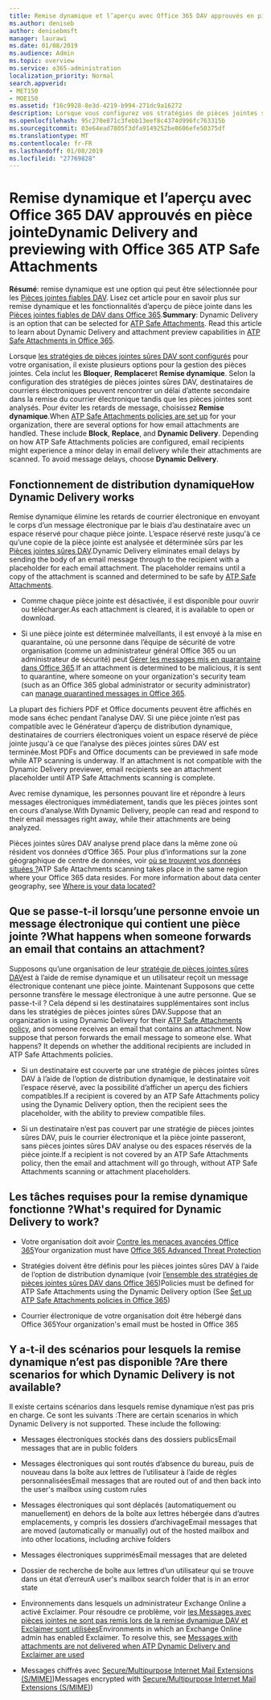 ```yaml
---
title: Remise dynamique et l’aperçu avec Office 365 DAV approuvés en pièce jointe
ms.author: deniseb
author: denisebmsft
manager: laurawi
ms.date: 01/08/2019
ms.audience: Admin
ms.topic: overview
ms.service: o365-administration
localization_priority: Normal
search.appverid:
- MET150
- MOE150
ms.assetid: f16c9928-8e3d-4219-b994-271dc9a16272
description: Lorsque vous configurez vos stratégies de pièces jointes sûres DAV, vous choisissez remise dynamique afin d’éviter les retards de message et permettent aux utilisateurs d’afficher un aperçu des pièces jointes qui sont analysés.
ms.openlocfilehash: 95c270e871c3febb13eef8c4374d996fc763315b
ms.sourcegitcommit: 03e64ead7805f3dfa9149252be8606efe50375df
ms.translationtype: MT
ms.contentlocale: fr-FR
ms.lasthandoff: 01/08/2019
ms.locfileid: "27769828"
---
```

# <a name="dynamic-delivery-and-previewing-with-office-365-atp-safe-attachments"></a><span data-ttu-id="43cec-103">Remise dynamique et l’aperçu avec Office 365 DAV approuvés en pièce jointe</span><span class="sxs-lookup"><span data-stu-id="43cec-103">Dynamic Delivery and previewing with Office 365 ATP Safe Attachments</span></span>

<span data-ttu-id="43cec-p101">**Résumé**: remise dynamique est une option qui peut être sélectionnée pour les [Pièces jointes fiables DAV](atp-safe-attachments.md). Lisez cet article pour en savoir plus sur remise dynamique et les fonctionnalités d’aperçu de pièce jointe dans les [Pièces jointes fiables de DAV dans Office 365](atp-safe-attachments.md).</span><span class="sxs-lookup"><span data-stu-id="43cec-p101">**Summary**: Dynamic Delivery is an option that can be selected for [ATP Safe Attachments](atp-safe-attachments.md). Read this article to learn about Dynamic Delivery and attachment preview capabilities in [ATP Safe Attachments in Office 365](atp-safe-attachments.md).</span></span>

<span data-ttu-id="43cec-p102">Lorsque [les stratégies de pièces jointes sûres DAV sont configurés](set-up-atp-safe-attachments-policies.md) pour votre organisation, il existe plusieurs options pour la gestion des pièces jointes. Cela inclut les **Bloquer**, **Remplacer**et **Remise dynamique**. Selon la configuration des stratégies de pièces jointes sûres DAV, destinataires de courriers électroniques peuvent rencontrer un délai d’attente secondaire dans la remise du courrier électronique tandis que les pièces jointes sont analysés. Pour éviter les retards de message, choisissez **Remise dynamique**.</span><span class="sxs-lookup"><span data-stu-id="43cec-p102">When [ATP Safe Attachments policies are set up](set-up-atp-safe-attachments-policies.md) for your organization, there are several options for how email attachments are handled. These include **Block**, **Replace**, and **Dynamic Delivery**. Depending on how ATP Safe Attachments policies are configured, email recipients might experience a minor delay in email delivery while their attachments are scanned. To avoid message delays, choose **Dynamic Delivery**.</span></span>
  
## <a name="how-dynamic-delivery-works"></a><span data-ttu-id="43cec-110">Fonctionnement de distribution dynamique</span><span class="sxs-lookup"><span data-stu-id="43cec-110">How Dynamic Delivery works</span></span>
  
<span data-ttu-id="43cec-p103">Remise dynamique élimine les retards de courrier électronique en envoyant le corps d’un message électronique par le biais d’au destinataire avec un espace réservé pour chaque pièce jointe. L’espace réservé reste jusqu'à ce qu’une copie de la pièce jointe est analysée et déterminée sûrs par les [Pièces jointes sûres DAV](atp-safe-attachments.md).</span><span class="sxs-lookup"><span data-stu-id="43cec-p103">Dynamic Delivery eliminates email delays by sending the body of an email message through to the recipient with a placeholder for each email attachment. The placeholder remains until a copy of the attachment is scanned and determined to be safe by [ATP Safe Attachments](atp-safe-attachments.md).</span></span> 

- <span data-ttu-id="43cec-113">Comme chaque pièce jointe est désactivée, il est disponible pour ouvrir ou télécharger.</span><span class="sxs-lookup"><span data-stu-id="43cec-113">As each attachment is cleared, it is available to open or download.</span></span> 

- <span data-ttu-id="43cec-114">Si une pièce jointe est déterminée malveillants, il est envoyé à la mise en quarantaine, où une personne dans l’équipe de sécurité de votre organisation (comme un administrateur général Office 365 ou un administrateur de sécurité) peut [Gérer les messages mis en quarantaine dans Office 365](manage-quarantined-messages-and-files.md).</span><span class="sxs-lookup"><span data-stu-id="43cec-114">If an attachment is determined to be malicious, it is sent to quarantine, where someone on your organization's security team (such as an Office 365 global administrator or security administrator) can [manage quarantined messages in Office 365](manage-quarantined-messages-and-files.md).</span></span>

<span data-ttu-id="43cec-p104">La plupart des fichiers PDF et Office documents peuvent être affichés en mode sans échec pendant l’analyse DAV. Si une pièce jointe n’est pas compatible avec le Générateur d’aperçu de distribution dynamique, destinataires de courriers électroniques voient un espace réservé de pièce jointe jusqu'à ce que l’analyse des pièces jointes sûres DAV est terminée.</span><span class="sxs-lookup"><span data-stu-id="43cec-p104">Most PDFs and Office documents can be previewed in safe mode while ATP scanning is underway. If an attachment is not compatible with the Dynamic Delivery previewer, email recipients see an attachment placeholder until ATP Safe Attachments scanning is complete.</span></span>

<span data-ttu-id="43cec-117">Avec remise dynamique, les personnes pouvant lire et répondre à leurs messages électroniques immédiatement, tandis que les pièces jointes sont en cours d’analyse.</span><span class="sxs-lookup"><span data-stu-id="43cec-117">With Dynamic Delivery, people can read and respond to their email messages right away, while their attachments are being analyzed.</span></span> 

<span data-ttu-id="43cec-p105">Pièces jointes sûres DAV analyse prend place dans la même zone où résident vos données d’Office 365. Pour plus d’informations sur la zone géographique de centre de données, voir [où se trouvent vos données situées ?](https://products.office.com/where-is-your-data-located?geo=All)</span><span class="sxs-lookup"><span data-stu-id="43cec-p105">ATP Safe Attachments scanning takes place in the same region where your Office 365 data resides. For more information about data center geography, see [Where is your data located?](https://products.office.com/where-is-your-data-located?geo=All)</span></span> 
  
## <a name="what-happens-when-someone-forwards-an-email-that-contains-an-attachment"></a><span data-ttu-id="43cec-120">Que se passe-t-il lorsqu’une personne envoie un message électronique qui contient une pièce jointe ?</span><span class="sxs-lookup"><span data-stu-id="43cec-120">What happens when someone forwards an email that contains an attachment?</span></span>

<span data-ttu-id="43cec-p106">Supposons qu’une organisation de leur [stratégie de pièces jointes sûres DAV](set-up-atp-safe-attachments-policies.md)est à l’aide de remise dynamique et un utilisateur reçoit un message électronique contenant une pièce jointe. Maintenant Supposons que cette personne transfère le message électronique à une autre personne. Que se passe-t-il ? Cela dépend si les destinataires supplémentaires sont inclus dans les stratégies de pièces jointes sûres DAV.</span><span class="sxs-lookup"><span data-stu-id="43cec-p106">Suppose that an organization is using Dynamic Delivery for their [ATP Safe Attachments policy](set-up-atp-safe-attachments-policies.md), and someone receives an email that contains an attachment. Now suppose that person forwards the email message to someone else. What happens? It depends on whether the additional recipients are included in ATP Safe Attachments policies.</span></span>
  
- <span data-ttu-id="43cec-125">Si un destinataire est couverte par une stratégie de pièces jointes sûres DAV à l’aide de l’option de distribution dynamique, le destinataire voit l’espace réservé, avec la possibilité d’afficher un aperçu des fichiers compatibles.</span><span class="sxs-lookup"><span data-stu-id="43cec-125">If a recipient is covered by an ATP Safe Attachments policy using the Dynamic Delivery option, then the recipient sees the placeholder, with the ability to preview compatible files.</span></span>
    
- <span data-ttu-id="43cec-126">Si un destinataire n’est pas couvert par une stratégie de pièces jointes sûres DAV, puis le courrier électronique et la pièce jointe passeront, sans pièces jointes sûres DAV analyse ou des espaces réservés de la pièce jointe.</span><span class="sxs-lookup"><span data-stu-id="43cec-126">If a recipient is not covered by an ATP Safe Attachments policy, then the email and attachment will go through, without ATP Safe Attachments scanning or attachment placeholders.</span></span>
    
## <a name="whats-required-for-dynamic-delivery-to-work"></a><span data-ttu-id="43cec-127">Les tâches requises pour la remise dynamique fonctionne ?</span><span class="sxs-lookup"><span data-stu-id="43cec-127">What's required for Dynamic Delivery to work?</span></span>

- <span data-ttu-id="43cec-128">Votre organisation doit avoir [Contre les menaces avancées Office 365](office-365-atp.md)</span><span class="sxs-lookup"><span data-stu-id="43cec-128">Your organization must have [Office 365 Advanced Threat Protection](office-365-atp.md)</span></span>
    
- <span data-ttu-id="43cec-129">Stratégies doivent être définis pour les pièces jointes sûres DAV à l’aide de l’option de distribution dynamique (voir [l’ensemble des stratégies de pièces jointes sûres DAV dans Office 365](set-up-atp-safe-attachments-policies.md))</span><span class="sxs-lookup"><span data-stu-id="43cec-129">Policies must be defined for ATP Safe Attachments using the Dynamic Delivery option (See [Set up ATP Safe Attachments policies in Office 365](set-up-atp-safe-attachments-policies.md))</span></span>
    
- <span data-ttu-id="43cec-130">Courrier électronique de votre organisation doit être hébergé dans Office 365</span><span class="sxs-lookup"><span data-stu-id="43cec-130">Your organization's email must be hosted in Office 365</span></span>
    
## <a name="are-there-scenarios-for-which-dynamic-delivery-is-not-available"></a><span data-ttu-id="43cec-131">Y a-t-il des scénarios pour lesquels la remise dynamique n’est pas disponible ?</span><span class="sxs-lookup"><span data-stu-id="43cec-131">Are there scenarios for which Dynamic Delivery is not available?</span></span>

<span data-ttu-id="43cec-p107">Il existe certains scénarios dans lesquels remise dynamique n’est pas pris en charge. Ce sont les suivants :</span><span class="sxs-lookup"><span data-stu-id="43cec-p107">There are certain scenarios in which Dynamic Delivery is not supported. These include the following:</span></span>
  
- <span data-ttu-id="43cec-134">Messages électroniques stockés dans des dossiers publics</span><span class="sxs-lookup"><span data-stu-id="43cec-134">Email messages that are in public folders</span></span>
    
- <span data-ttu-id="43cec-135">Messages électroniques qui sont routés d’absence du bureau, puis de nouveau dans la boîte aux lettres de l’utilisateur à l’aide de règles personnalisées</span><span class="sxs-lookup"><span data-stu-id="43cec-135">Email messages that are routed out of and then back into the user's mailbox using custom rules</span></span>
    
- <span data-ttu-id="43cec-136">Messages électroniques qui sont déplacés (automatiquement ou manuellement) en dehors de la boîte aux lettres hébergée dans d’autres emplacements, y compris les dossiers d’archivage</span><span class="sxs-lookup"><span data-stu-id="43cec-136">Email messages that are moved (automatically or manually) out of the hosted mailbox and into other locations, including archive folders</span></span>
    
- <span data-ttu-id="43cec-137">Messages électroniques supprimés</span><span class="sxs-lookup"><span data-stu-id="43cec-137">Email messages that are deleted</span></span>
    
- <span data-ttu-id="43cec-138">Dossier de recherche de boîte aux lettres d’un utilisateur qui se trouve dans un état d’erreur</span><span class="sxs-lookup"><span data-stu-id="43cec-138">A user's mailbox search folder that is in an error state</span></span>
    
- <span data-ttu-id="43cec-p108">Environnements dans lesquels un administrateur Exchange Online a activé Exclaimer. Pour résoudre ce problème, voir [les Messages avec pièces jointes ne sont pas remis lors de la remise dynamique DAV et Exclaimer sont utilisées](https://support.microsoft.com/help/4014438/messages-with-attachments-are-not-delivered-when-atp-dynamic-delivery)</span><span class="sxs-lookup"><span data-stu-id="43cec-p108">Environments in which an Exchange Online admin has enabled Exclaimer. To resolve this, see [Messages with attachments are not delivered when ATP Dynamic Delivery and Exclaimer are used](https://support.microsoft.com/help/4014438/messages-with-attachments-are-not-delivered-when-atp-dynamic-delivery)</span></span>

- <span data-ttu-id="43cec-141">Messages chiffrés avec [Secure/Multipurpose Internet Mail Extensions (S/MIME)](s-mime-for-message-signing-and-encryption.md))</span><span class="sxs-lookup"><span data-stu-id="43cec-141">Messages encrypted with [Secure/Multipurpose Internet Mail Extensions (S/MIME)](s-mime-for-message-signing-and-encryption.md))</span></span>
    
